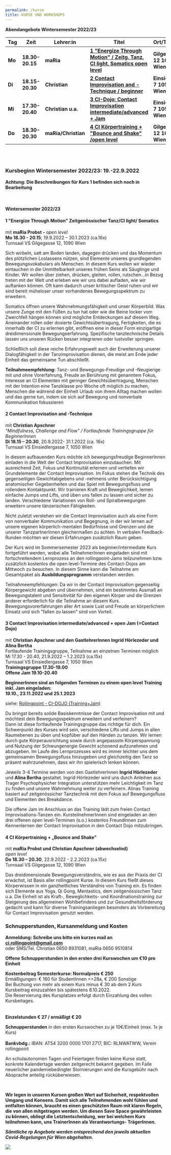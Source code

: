 ```yaml
---
permalink: /kurse
title: KURSE UND WORKSHOPS
---
```

**Abendangebote Wintersemester 2022/23**

| Tag    | Zeit            | Lehrer:in           | Titel                                                                                | Ort/Turnsaal                 |
| ------ | --------------- | ------------------- | ------------------------------------------------------------------------------------ | ---------------------------- |
| **Mo** | **18.30-20.15** | **maRia**           | **[ 1 "Energize Through Motion" / Zeitg. Tanz, CI light, Somatics open level](#mo)** | **Gilgegasse 12 1090 Wien**  |
| **Di** | **18.15-20.30** | **Christian**       | **[2 Contact Improvisation and -Technique / beginner](#di)**                         | **Einsiedlerg. 7 1050 Wien** |
| **Mi** | **17.30-20.40** | **Christian u.a.**  | **[3 CI-Dojo: Contact Improvisation   intermediate/advanced + Jam](#mi)**            | **Einsiedlerg. 7 1050 Wien** |
| **Do** | **18.30-20.30** | **maRia/Christian** | **[4 CI Körpertraining + "Bounce and Shake" /open level](#do)**                      | **Gilgegasse 12 1090 Wien**  |

\
&nbsp;

### Kursbeginn Wintersemester 2022/23: 19.-22.9.2022

**Achtung: Die Beschreibungen für Kurs 1 befinden sich noch in Bearbeitung**

&nbsp;

<div class="named-anchor" id="mo"></div>

#### Wintersemester 2022/23

#### 1 "Energize Through Motion" Zeitgenössischer Tanz/CI light/ Somatics

mit **maRia Probst -** *open level*\
**Mo 18.30 - 20.15**; 19.9.2022 – 30.1.2023 (ca.16x)\
Turnsaal VS Gilgegasse 12, 1090 Wien

Sich wirbeln, satt am Boden landen, dagegen drücken und das Momentum des plötzlichen Loslassens nützen, sind Elemente unseres grundlegenden Bewegungsvokabulars als Menschen. In diesem Kurs wollen wir wieder eintauchen in die Unmittelbarkeit unseres frühen Seins als Säuglinge und Kinder. Wir wollen über ziehen, drücken, gleiten, rollen, rutschen...in Bezug treten mit der Welt und erleben wie wir uns dabei aufladen, wie wir auftanken können. Oft kann dadurch unser kritischer Geist ruhen und wir sind bereit müheloser unser vorhandenes Bewegungsspektrum zu erweitern. 

Somatics öffnen unsere Wahrnehmungsfähigkeit und unser Körperbild. Was unsere Zunge mit den Füßen zu tun hat oder wie die Beine locker vom Zwerchfell hängen können sind mögliche Entdeckungen auf diesem Weg. Aneinander rollen oder dosierte Gewichtsübertragung, Fertigkeiten, die es innerhalb der CI zu erlernen gibt, eröffnen eine in dieser Form einzigartige dreidimensionale Bewegungserfahrung. Spezifische tanztechnische Details lassen uns unseren Rücken besser integrieren oder lustvoller springen. 

Schließlich soll diese reiche Erfahrungswelt auch der Erweiterung unserer Dialogfähigkeit in der Tanzimprovisation dienen, die meist am Ende jeder Einheit das gemeinsame Tun abschließt.

**Teilnahmeempfehlung:** Tanz- und Bewegungs-Freudige und -Neugierige mit und ohne Vorerfahrung, Freude an Berührung mit genanntem Fokus, Interesse an CI Elementen mit geringer Gewichtsübertragung, Menschen mit der Intention eine Tanzklasse pro Woche oft möglich zu machen, Menschen die während der Einheit Urlaub von ihrem Alltag machen wollen und das gerne tun, indem sie sich auf Bewegung und nonverbale Kommunikation fokussieren

<div class="named-anchor" id="di"></div>

#### 2 Contact Improvisation and -Technique

mit **Christian Apschner**\
*"Mindfulness, Challenge and Flow" / Fortlaufende Trainingsgruppe für BeginnerInnen*\
**Di 18.15 – 20.30**, 20.9.2022- 31.1.2022 (ca. 16x)\
Turnsaal VS Einsiedlergasse 7, 1050 Wien

In diesem aufbauenden Kurs möchte ich bewegungsfreudige BeginnerInnen einladen in die Welt der Contact Improvisation einzutauchen. Mit ausreichend Zeit, Fokus und Kontinuität erlernen und vertiefen wir Grundelemente der Contact Improvisation. Im Fokus stehen die Technik des gegenseitigen Gewichtabgebens und -nehmens unter Berücksichtigung anatomischer Gegebenheiten und das Spiel mit Bewegungsfluss und rollendem Kontaktpunkt. Wir trainieren Kraft und Beweglichkeit, lernen einfache Jumps und Lifts, und üben uns fallen zu lassen und sicher zu landen. Verschiedene Variationen von Roll- und Spiralbewegungen erweitern unsere tänzerischen Fähigkeiten.

Nicht zuletzt verstehen wir die Contact Improvisation auch als eine Form von nonverbaler Kommunikation und Begegnung, in der wir lernen auf unsere eigenen körperlich-mentalen Bedürfnisse und Grenzen und die unserer TanzpartnerInnen gleichermaßen zu achten. In verbalen Feedback-Runden möchten wir diesen Erfahrungen zusätzlich Raum geben.

Der Kurs wird im Sommersemester 2023 als beginner/intermediate Kurs fortgeführt werden, wobei alle TeilnehmerInnen eingeladen sind mit fortschreitendem Lernprozess an den rollingpoint-Jams teilzunehmen bzw. zusätzlich kostenlos die open level-Termine des Contact-Dojos am Mittwoch zu besuchen. In diesem Sinne kann die Teilnahme am Gesamtpaket als **Ausbildungsprogramm** verstanden werden.

Teilnahmeempfehlungen: Da wir in der Contact Improvisation gegenseitig Körpergewicht abgeben und übernehmen, sind ein bestimmtes Ausmaß an Bewegungstalent und Sensitivität für den eigenen Körper und die Grenzen anderer erforderlich für die Teilnahme an diesem Kurs. Bewegungsvorerfahrungen aller Art sowie Lust und Freude an körperlichem Einsatz und sich "fallen zu lassen" sind von Vorteil.

<div class="named-anchor" id="mi"></div>

#### **3 Contact Improvisation intermediate/advanced + open Jam (=Contact Dojo)**

mit **Christian Apschner und den GastlehrerInnen Ingrid Hörlezeder und Alina Bertha**\
Fortlaufende Trainingsgruppe, Teilnahme an einzelnen Terminen möglich\
Mi 17.30 - 20.40, 21.9.2022 – 1.2.2023 (ca.15x)\
Turnsaal VS Einsiedlergasse 7, 1050 Wien\
**Trainingsgruppe 17.30-19.00**\
**Offene Jam 19.10-20.40**

**BeginnerInnen sind an folgenden Terminen zu einem open level Training inkl. Jam eingeladen:**\
**19.10., 23.11.2022 und 25.1.2023**

siehe: [Rollingpoint - CI-DOJO (Training+Jam)](/dojo)

Du bringst bereits solide Basiskenntnisse der Contact Improvisation mit und möchtest dein Bewegungsspektrum erweitern und verfeinern?\
Dann ist diese fortlaufende Trainingsgruppe das richtige für dich. Ein Schwerpunkt des Kurses wird sein, verschiedene Lifts und Jumps in allen Raumebenen zu üben und kopfüber auf den Händen zu tanzen. Wir lernen durch gute Körperausrichtung sowie durch angepassste Körperspannung und Nutzung der Schwungenergie Gewicht schonend aufzunehmen und abzugeben. Im Laufe des Lernprozesses wird es immer leichter uns dem gemeinsamen Bewegungsfluss hinzugeben und gleichzeitig den Tanz so präsent wahrzunehmen, dass wir ihn spielerisch lenken können.

Jeweils 3-4 Termine werden von den GastlehrerInnen **Ingrid Hörlezeder** und **Alina Bertha** gestaltet. Ingrid Hörlezeder wird uns durch Anleihen aus Trager Psychophysicher Integration unterstützen mehr Leichtigkeit im Tanz zu finden und unsere Wahrnehmung weiter zu verfeinern. Alinas Training basiert auf zeitgenössicher Tanztechnik mit dem Fokus auf Bewegungsfluss und Elementen des Breakdance.

Die offene Jam im Anschluss an das Training lädt zum freien Contact Improvisations-Tanzen ein. KursteilnehmerInnen sind eingeladen an den drei offenen open level-Terminen (s.o.) kostenlos FreundInnen zum Kennenlernen der Contact Improvisation in den Contact Dojo mitzubringen.

<div class="named-anchor" id="do"></div>

#### 4 CI Körpertraining + „Bounce and Shake"

mit **maRia Probst und Christian Apschner (abwechselnd)**\
*open level*\
**Do 18.30 – 20.30**, 22.9.2022 - 2.2.2023 (ca.15x)\
Turnsaal VS Gilgegasse 12, 1090 Wien

Das dreidimensionale Bewegungsverständnis, wie es aus der Praxis der CI erwächst, ist Basis aller rollingpoint Kurse. In diesem Kurs fließt dieses Körperwissen in ein ganzheitliches Verständnis von Training ein. Es finden sich Elemente aus Yoga, Qi Gong, Mentastics, dem zeitgenössischen Tanz u.a. Die Einheit ist als Kraft-, Beweglichkeits- und Koordinationstraining zur Steigerung des allgemeinen Wohlbefindens und zur Gesundheitsförderung gedacht und kann für diverse Trainingsanliegen besonders als Vorbereitung für Contact Improvisation genutzt werden. 

### Schnupperstunden, Kursanmeldung und Kosten

**Anmeldung: Schreibe uns bitte ein kurzes mail an ci.rollingpoint@gmail.com**\
oder SMS/Tel. Christian 0650 8931081, maRia 0650 9510814

**Offene Schnupperstunden in den ersten drei Kurswochen um €10 pro Einheit**

**Kostenbeitrag Semesterkurse: Normalpreis € 250**\
Ermäßigungen: € 160 für StudentInnen <=28a, € 200 Sonstige\
Bei Buchung von mehr als einem Kurs minus € 30 ab dem 2.Kurs\
Kursbeitrag einzuzahlen bis spätestens 8.10.2022.\
Die Reservierung des Kursplatzes erfolgt durch Einzahlung des vollen Kursbeitages.\
\
\
**Einzelstunden € 27 / ermäßigt € 20**

**Schnupperstunden** in den ersten Kurswochen zu je 10€/Einheit (max. 1x je Kurs)\
\
**Bankvbdg.:** IBAN: AT54 3200 0000 1701 2717, BIC: RLNWATWW, Verein rollingpoint

An schulautonomen Tagen und Feiertagen finden keine Kurse statt, konkrete Kalendertage werden zeitgerecht bekannt gegeben. Im Falle neuerlicher pandemiebedingter Stornierungen wird die Kursgebühr nach Absprache anteilig rücküberwiesen.

&nbsp;

**Wir legen in unseren Kursen großen Wert auf Sicherheit, respektvollen Umgang und
Konsens. Damit sich alle Teilnehmenden wohl fühlen und entfalten können, braucht
es einen geschützten Raum mit klaren Regeln, die von allen mitgetragen werden.
Um diesen Save Space gewährleisten zu können, obliegt die Letztentscheidung, wer
bei welchem Kurs teilnehmen kann, uns TrainerInnen als Verantwortungs-
TrägerInnen.**

***Sämtliche rp Angebote werden entsprechend den jeweils aktuellen Covid-Regelungen für Wien abgehalten.***

![](/assets/uploads/img_0197.jpg)